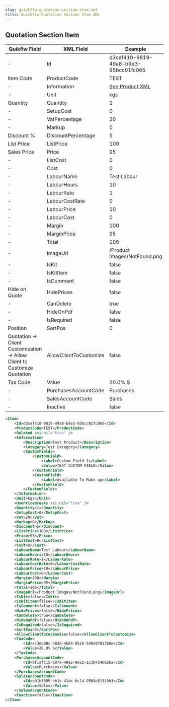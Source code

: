 ```yaml
---
slug: quickflw-quotation-section-item-xml
title: Quickflw Quotation Section Item XML
---
```


## Quotation Section Item
| Quikflw Field | XML Field | Example |
| --- | ---| --- |
| - | Id | d3cef410-9819-49a8-b9e3-95bcc01fc065
| Item Code | ProductCode | TEST
| - | Information | [See Product XML](Quikflw-Product-XML)
| - | Unit | kgs
| Quantity | Quantity | 1
| - | SetupCost | 0
| - | VatPercentage | 20
| - | Markup | 0
| Discount % | DiscountPercentage | 5
| List Price | ListPrice | 100
| Sales Price | Price | 95
| - | ListCost | 0
| - | Cost | 0
| - | LabourName | Test Labour
| - | LabourHours | 10 
| - | LabourRate | 1
| - | LabourCostRate | 0
| - | LabourPrice | 10
| - | LabourCost | 0
| - | Margin | 100
| - | MarginPrice | 95
| - | Total | 105
| - | ImageUrl | /Product Images/NotFound.png
| - | IsKit | false
| - | IsKitItem | false
| - | IsComment | false
| Hide on Quote | HidePrices | false
| - | CanDelete | true
| - | HideOnPdf | false
| - | IsRequired | false
| Position | SortPos | 0
| Quotation -> Client Customization -> Allow Client to Customize Quotation | AllowClientToCustomize | false
| Tax Code | Value | 20.0% S
| - | PurchasesAccountCode | Purchases
| - | SalesAccountCode | Sales
| - | Inactive | false


```xml
<Item>
    <Id>d3cef410-9819-49a8-b9e3-95bcc01fc065</Id>
    <ProductCode>TEST</ProductCode>
    <Deleted xsi:nil="true" />
    <Information>
        <Description>Test Product</Description>
        <Category>Test Category</Category>
        <CustomFields>
            <CustomField>
                <Label>Custom Field 1</Label>
                <Value>TEST CUSTOM FIELD</Value>
            </CustomField>
            <CustomField>
                <Label>Available To Make up</Label>
            </CustomField>
        </CustomFields>
    </Information>
    <Unit>kgs</Unit>
    <UsePriceBreaks xsi:nil="true" />
    <Quantity>1</Quantity>
    <SetupCost>0</SetupCost>
    <Vat>20</Vat>
    <Markup>0</Markup>
    <Discount>5</Discount>
    <ListPrice>100</ListPrice>
    <Price>95</Price>
    <ListCost>0</ListCost>
    <Cost>0</Cost>
    <LabourName>Test Labour</LabourName>
    <LabourHours>10</LabourHours>
    <LabourRate>1</LabourRate>
    <LabourCostRate>0</LabourCostRate>
    <LabourPrice>10</LabourPrice>
    <LabourCost>0</LabourCost>
    <Margin>100</Margin>
    <MarginPrice>95</MarginPrice>
    <Total>105</Total>
    <ImageUrl>/Product Images/NotFound.png</ImageUrl>
    <IsKit>false</IsKit>
    <IsKitItem>false</IsKitItem>
    <IsComment>false</IsComment>
    <HidePrices>false</HidePrices>
    <CanDelete>true</CanDelete>
    <HideOnPdf>false</HideOnPdf>
    <IsRequired>false</IsRequired>
    <SortPos>0</SortPos>
    <AllowClientToCustomize>false</AllowClientToCustomize>
    <TaxCode>
        <Id>ac3eb80c-a83d-4b64-8516-549a97813b8e</Id>
        <Value>20.0% S</Value>
    </TaxCode>
    <PurchasesAccountCode>
        <Id>8f1afc15-007a-48e2-9e22-1c3b4246826a</Id>
        <Value>Purchases</Value>
    </PurchasesAccountCode>
    <SalesAccountCode>
        <Id>b01b3009-eb1e-41dc-bc14-9568e81313b3</Id>
        <Value>Sales</Value>
    </SalesAccountCode>
    <Inactive>false</Inactive>
</Item>
```